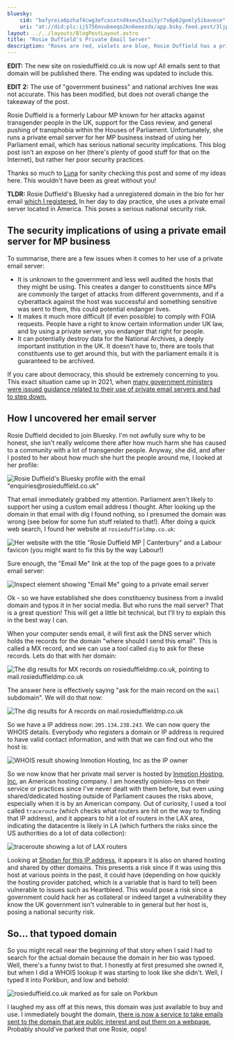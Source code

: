 ```yaml
---
bluesky:
    cid: "bafyreia6pzhaf4cwg3efcasxtnd4xeu53xai5yr7s6p62gomly5ibavece"
    uri: "at://did:plc:ij5756nvubeeqo2kn6eeezdx/app.bsky.feed.post/3ljpyhlriua2o"
layout: ../../layouts/BlogPostLayout.astro
title: "Rosie Duffield's Private Email Server"
description: "Roses are red, violets are blue, Rosie Duffield has a private email server, what about you"
---
```


**EDIT:** The new site on rosieduffield.co.uk is now up! All emails sent to that domain will be published there. The ending was updated to include this.

**EDIT 2:** The use of "government business" and national archives line was not accurate. This has been modified, but does not overall change the takeaway of the post.

Rosie Duffield is a formerly Labour MP known for her attacks against transgender people in the UK, support for the Cass review, and general pushing of transphobia within the Houses of Parliament. Unfortunately, she runs a private email server for her MP business instead of using her Parliament email, which has serious national security implications. This blog post isn't an expose on her (there's plenty of good stuff for that on the Internet), but rather her poor security practices.

Thanks so much to [Luna](https://bsky.app/profile/imlunahey.com) for sanity checking this post and some of my ideas here. This wouldn't have been as great without you!

**TLDR:** Rosie Duffield's Bluesky had a unregistered domain in the bio for her email [which I registered.](https://rosieduffield.co.uk) In her day to day practice, she uses a private email server located in America. This poses a serious national security risk.

## The security implications of using a private email server for MP business

To summarise, there are a few issues when it comes to her use of a private email server:

- It is unknown to the government and less well audited the hosts that they might be using. This creates a danger to constituents since MPs are commonly the target of attacks from different governments, and if a cyberattack against the host was successful and something sensitive was sent to them, this could potential endanger lives.
- It makes it much more difficult (if even possible) to comply with FOIA requests. People have a right to know certain information under UK law, and by using a private server, you endanger that right for people.
- It can potentially destroy data for the National Archives, a deeply important institution in the UK. It doesn't have to, there are tools that constituents use to get around this, but with the parliament emails it is guaranteed to be archived.

If you care about democracy, this should be extremely concerning to you. This exact situation came up in 2021, when [many government ministers were issued guidance related to their use of private email servers and had to step down.](https://www.bbc.co.uk/news/uk-politics-57642791)

## How I uncovered her email server

Rosie Duffield decided to join Bluesky. I'm not awfully sure why to be honest, she isn't really welcome there after how much harm she has caused to a community with a lot of transgender people. Anyway, she did, and after I posted to her about how much she hurt the people around me, I looked at her profile:

![Rosie Duffield's Bluesky profile with the email "enquiries@rosieduffield.co.uk"](/images/rosie-duffield/bsky.png)

That email immediately grabbed my attention. Parliament aren't likely to support her using a custom email address I thought. After looking up the domain in that email with dig I found nothing, so I presumed the domain was wrong (see below for some fun stuff related to that!). After doing a quick web search, I found her website at `rosieduffieldmp.co.uk`:

![Her website with the title "Rosie Duffield MP | Canterbury" and a Labour favicon (you might want to fix this by the way Labour!)](/images/rosie-duffield/title_and_favicon.png)

Sure enough, the "Email Me" link at the top of the page goes to a private email server:

![Inspect element showing "Email Me" going to a private email server](/images/rosie-duffield/inspect.png)

Ok - so we have established she does constituency business from a invalid domain and typos it in her social media. But who runs the mail server? That is a great question! This will get a little bit technical, but I'll try to explain this in the best way I can.

When your computer sends email, it will first ask the DNS server which holds the records for the domain "where should I send this email". This is called a MX record, and we can use a tool called `dig` to ask for these records. Lets do that with her domain:

![The dig results for MX records on rosieduffieldmp.co.uk, pointing to mail.rosieduffieldmp.co.uk](/images/rosie-duffield/dig_mx_root.png)

The answer here is effectively saying "ask for the main record on the `mail` subdomain". We will do that now:

![The dig results for A records on mail.rosieduffieldmp.co.uk](/images/rosie-duffield/dig_a_mail.png)

So we have a IP address now: `205.134.238.243`. We can now query the WHOIS details. Everybody who registers a domain or IP address is required to have valid contact information, and with that we can find out who the host is:

![WHOIS result showing Inmotion Hosting, Inc as the IP owner](/images/rosie-duffield/whois_res.png)

So we now know that her private mail server is hosted by [Inmotion Hosting, Inc](https://www.inmotionhosting.com/), an American hosting company. I am honestly opinion-less on their service or practices since I've never dealt with them before, but even using shared/dedicated hosting outside of Parliament causes the risks above, especially when it is by an American company. Out of curiosity, I used a tool called `traceroute` (which checks what routers are hit on the way to finding that IP address), and it appears to hit a lot of routers in the LAX area, indicating the datacentre is likely in LA (which furthers the risks since the US authorities do a lot of data collection):

![traceroute showing a lot of LAX routers](/images/rosie-duffield/traceroute_result.png)

Looking at [Shodan for this IP address](https://www.shodan.io/host/205.134.238.243), it appears it is also on shared hosting and shared by other domains. This presents a risk since if it was using this host at various points in the past, it could have (depending on how quickly the hosting provider patched, which is a variable that is hard to tell) been vulnerable to issues such as Heartbleed. This would pose a risk since a government could hack her as collateral or indeed target a vulnerability they know the UK government isn't vulnerable to in general but her host is, posing a national security risk.

## So... that typoed domain

So you might recall near the beginning of that story when I said I had to search for the actual domain because the domain in her bio was typoed. Well, there's a funny twist to that. I honestly at first presumed she owned it, but when I did a WHOIS lookup it was starting to look like she didn't. Well, I typed it into Porkbun, and low and behold:

![rosieduffield.co.uk marked as for sale on Porkbun](/images/rosie-duffield/domain_buyable.png)

I laughed my ass off at this news, this domain was just available to buy and use. I immediately bought the domain, [there is now a service to take emails sent to the domain that are public interest and put them on a webpage.](https://rosieduffield.co.uk) Probably should've parked that one Rosie, oops!
